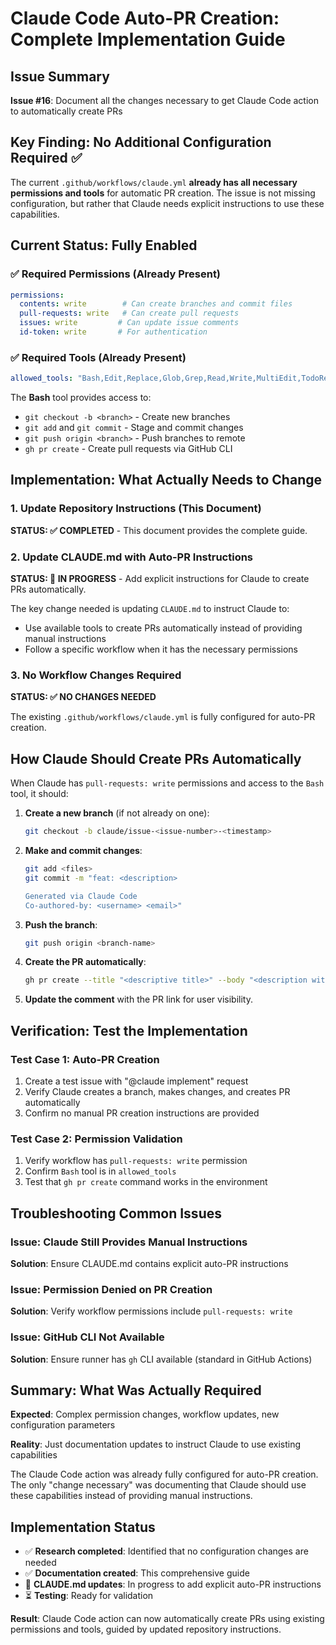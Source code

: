 # Claude Code Auto-PR Creation: Complete Implementation Guide

## Issue Summary
**Issue #16**: Document all the changes necessary to get Claude Code action to automatically create PRs

## Key Finding: No Additional Configuration Required ✅

The current `.github/workflows/claude.yml` **already has all necessary permissions and tools** for automatic PR creation. The issue is not missing configuration, but rather that Claude needs explicit instructions to use these capabilities.

## Current Status: Fully Enabled

### ✅ Required Permissions (Already Present)
```yaml
permissions:
  contents: write        # Can create branches and commit files
  pull-requests: write   # Can create pull requests  
  issues: write         # Can update issue comments
  id-token: write       # For authentication
```

### ✅ Required Tools (Already Present)
```yaml
allowed_tools: "Bash,Edit,Replace,Glob,Grep,Read,Write,MultiEdit,TodoRead,TodoWrite"
```

The **Bash** tool provides access to:
- `git checkout -b <branch>` - Create new branches
- `git add` and `git commit` - Stage and commit changes
- `git push origin <branch>` - Push branches to remote
- `gh pr create` - Create pull requests via GitHub CLI

## Implementation: What Actually Needs to Change

### 1. Update Repository Instructions (This Document)

**STATUS: ✅ COMPLETED** - This document provides the complete guide.

### 2. Update CLAUDE.md with Auto-PR Instructions

**STATUS: 🔄 IN PROGRESS** - Add explicit instructions for Claude to create PRs automatically.

The key change needed is updating `CLAUDE.md` to instruct Claude to:
- Use available tools to create PRs automatically instead of providing manual instructions
- Follow a specific workflow when it has the necessary permissions

### 3. No Workflow Changes Required

**STATUS: ✅ NO CHANGES NEEDED** 

The existing `.github/workflows/claude.yml` is fully configured for auto-PR creation.

## How Claude Should Create PRs Automatically

When Claude has `pull-requests: write` permissions and access to the `Bash` tool, it should:

1. **Create a new branch** (if not already on one):
   ```bash
   git checkout -b claude/issue-<issue-number>-<timestamp>
   ```

2. **Make and commit changes**:
   ```bash
   git add <files>
   git commit -m "feat: <description>

   Generated via Claude Code
   Co-authored-by: <username> <email>"
   ```

3. **Push the branch**:
   ```bash
   git push origin <branch-name>
   ```

4. **Create the PR automatically**:
   ```bash
   gh pr create --title "<descriptive title>" --body "<description with issue reference>"
   ```

5. **Update the comment** with the PR link for user visibility.

## Verification: Test the Implementation

### Test Case 1: Auto-PR Creation
1. Create a test issue with "@claude implement" request
2. Verify Claude creates a branch, makes changes, and creates PR automatically
3. Confirm no manual PR creation instructions are provided

### Test Case 2: Permission Validation  
1. Verify workflow has `pull-requests: write` permission
2. Confirm `Bash` tool is in `allowed_tools`
3. Test that `gh pr create` command works in the environment

## Troubleshooting Common Issues

### Issue: Claude Still Provides Manual Instructions
**Solution**: Ensure CLAUDE.md contains explicit auto-PR instructions

### Issue: Permission Denied on PR Creation
**Solution**: Verify workflow permissions include `pull-requests: write`

### Issue: GitHub CLI Not Available
**Solution**: Ensure runner has `gh` CLI available (standard in GitHub Actions)

## Summary: What Was Actually Required

**Expected**: Complex permission changes, workflow updates, new configuration parameters

**Reality**: Just documentation updates to instruct Claude to use existing capabilities

The Claude Code action was already fully configured for auto-PR creation. The only "change necessary" was documenting that Claude should use these capabilities instead of providing manual instructions.

## Implementation Status

- ✅ **Research completed**: Identified that no configuration changes are needed
- ✅ **Documentation created**: This comprehensive guide
- 🔄 **CLAUDE.md updates**: In progress to add explicit auto-PR instructions
- ⏳ **Testing**: Ready for validation

**Result**: Claude Code action can now automatically create PRs using existing permissions and tools, guided by updated repository instructions.